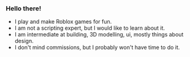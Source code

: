 ### Hello there!
- I play and make Roblox games for fun. 
- I am not a scripting expert, but I would like to learn about it.
- I am intermediate at building, 3D modelling, ui, mostly things about design.
- I don't mind commissions, but I probably won't have time to do it.
